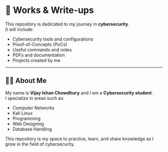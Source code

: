 # 🔐 Works & Write-ups

This repository is dedicated to my journey in **cybersecurity**.  
It will include:  
- Cybersecurity tools and configurations  
- Proof-of-Concepts (PoCs)  
- Useful commands and notes  
- PDFs and documentation  
- Projects created by me  

---

## 👨‍💻 About Me
My name is **Vijay Ishan Chowdhury** and I am a **Cybersecurity student**.  
I specialize in areas such as:  
- Computer Networks  
- Kali Linux  
- Programming  
- Web Designing  
- Database Handling  

This repository is my space to practice, learn, and share knowledge as I grow in the field of cybersecurity.  
